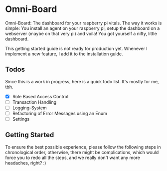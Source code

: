 # Omni-Board

Omni-Board: The dashboard for your raspberry pi vitals. The way it works is simple: You install an agent on your raspberry pi, setup the dashboard on a webserver (maybe on that very pi) and voila! You got yourself a nifty, little dashboard.

This getting started guide is not ready for production yet. Whenever I implement a new feature, I add it to the installation guide.

## Todos

Since this is a work in progress, here is a quick todo list. It's mostly for me, tbh.

- [x] Role Based Access Control
- [ ] Transaction Handling 
- [ ] Logging-System
- [ ] Refactoring of Error Messages using an Enum
- [ ] Settings

## Getting Started

To ensure the best possible experience, please follow the following steps in chronological order, otherwise, there might be complications, which would force you to redo all the steps, and we really don't want any more headaches, right? :)



